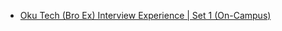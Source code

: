  - [Oku Tech (Bro Ex) Interview Experience | Set 1 (On-Campus)](https://www.geeksforgeeks.org/oku-tech-bro-ex-interview-experience-set-1-on-campus/)